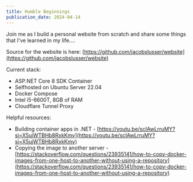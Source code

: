 ```yaml
---
title: Humble Beginnings
publication_date: 2024-04-14
---
```

Join me as I build a personal website from scratch and share some things that I've learned in my life....

Source for the website is here:
[https://github.com/jacobslusser/website](https://github.com/jacobslusser/website)

Current stack:
- ASP.NET Core 8 SDK Container
- Selfhosted on Ubuntu Server 22.04
- Docker Compose
- Intel i5-6600T, 8GB of RAM
- Cloudflare Tunnel Proxy

Helpful resources:
- Building container apps in .NET - [https://youtu.be/scIAwLrruMY?si=X5ujWTBHb8RxkKmv](https://youtu.be/scIAwLrruMY?si=X5ujWTBHb8RxkKmv)
- Copying the image to another server - [https://stackoverflow.com/questions/23935141/how-to-copy-docker-images-from-one-host-to-another-without-using-a-repository](https://stackoverflow.com/questions/23935141/how-to-copy-docker-images-from-one-host-to-another-without-using-a-repository)
